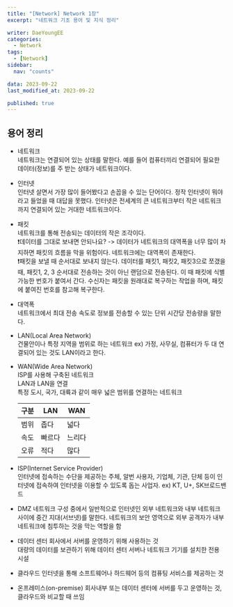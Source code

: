 ```yaml
---
title: "[Network] Network 1장"
excerpt: "네트워크 기초 용어 및 지식 정리"

writer: DaeYoungEE
categories:
  - Network
tags:
  - [Network]
sidebar:
  nav: "counts"

data: 2023-09-22
last_modified_at: 2023-09-22

published: true
---
```


## 용어 정리

- 네트워크  
  네트워크는 연결되어 있는 상태를 말한다. 예를 들어 컴퓨터끼리 연결되어 필요한 데이터(정보)를 주 받는 상태가 네트워크이다.

- 인터넷  
  인터넷 살면서 가장 많이 들어봤다고 손꼽을 수 있는 단어이다. 정작 인터넷이 뭐야 라고 들었을 때 대답을 못했다.
  인터넷은 전세계의 큰 네트워크부터 작은 네트워크까지 연결되어 있는 거대한 네트워크이다.

- 패킷  
  네트워크를 통해 전송되는 데이터의 작은 조각이다.  
  ❗️데이터를 그대로 보내면 안되나요? -> 데이터가 네트워크의 대역폭을 너무 많이 차지하면 패킷의 흐름을 막을 위험이다. 네트워크에는 대역폭이 존재한다.  
  ❗️패킷을 보낼 때 순서대로 보내지 않는다. 데이터를 패킷1, 패킷2, 패킷3으로 쪼갰을 때, 패킷1, 2, 3 순서대로 전송하는 것이 아닌 랜덤으로 전송된다.
  이 때 패킷에 식별가능한 번호가 붙여서 간다.
  수신자는 패킷을 원래대로 복구하는 작업을 하며, 패킷에 붙여진 번호를 참고해 복구한다.

- 대역폭  
  네트워크에서 최대 전송 속도로 정보를 전송할 수 있는 단위 시간당 전송량을 말한다.

- LAN(Local Area Network)  
  건물안이나 특정 지역을 범위로 하는 네트워크 ex) 가정, 사무실, 컴퓨터가 두 대 연결되어 있는 것도 LAN이라고 한다.

- WAN(Wide Area Network)  
  ISP를 사용해 구축된 네트워크  
  LAN과 LAN을 연결  
  특정 도시, 국가, 대륙과 같이 매우 넓은 범위를 연결하는 네트워크

  | 구분 | LAN    | WAN    |
  | ---- | ------ | ------ |
  | 범위 | 좁다   | 넓다   |
  | 속도 | 빠르다 | 느리다 |
  | 오류 | 적다   | 많다   |

- ISP(Internet Service Provider)  
  인터넷에 접속하는 수단을 제공하는 주체, 알번 사용자, 기업체, 기관, 단체 등이 인터넷에 접속하여 인터넷을 이용할 수 있도록 돕는 사업자.
  ex) KT, U+, SK브로드밴드

- DMZ
  네트워크 구성 중에서 일반적으로 인터넷인 외부 네트워크와 내부 네트워크 사이에 중간 지대(서브넷)를 말한다. 네트워크의 보안 영역으로 외부 공격자가 내부 네트워크에 침투하는 것을 막는 역할을 함

- 데이터 센터
  회사에서 서버를 운영하기 위해 사용하는 것  
  대량의 데이터를 보관하기 위해 데이터 센터 서버나 네트워크 기기를 설치한 전용 시설

- 클라우드
  인터넷을 통해 소프트웨어나 하드웨어 등의 컴퓨팅 서비스를 제공하는 것

- 온프레미스(on-premise)
  회사내부 또는 데이터 센터에 서버를 두고 운영하는 것, 클라우드와 비교할 때 쓰임
